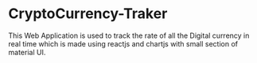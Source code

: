 # CryptoCurrency-Traker
This Web Application is used to track the rate of all the Digital currency in real time which is made using reactjs and chartjs  with small section of material UI.
